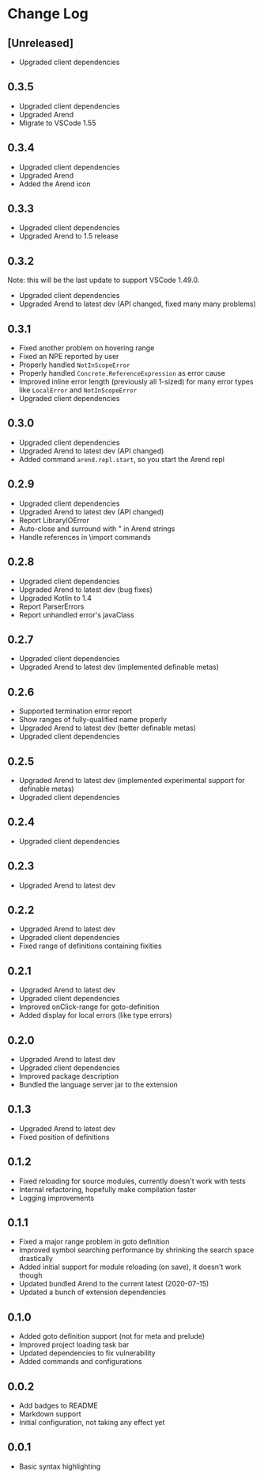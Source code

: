 # Change Log

## [Unreleased]

- Upgraded client dependencies

## 0.3.5

- Upgraded client dependencies
- Upgraded Arend
- Migrate to VSCode 1.55

## 0.3.4

- Upgraded client dependencies
- Upgraded Arend
- Added the Arend icon

## 0.3.3

- Upgraded client dependencies
- Upgraded Arend to 1.5 release

## 0.3.2

Note: this will be the last update to support VSCode 1.49.0.

- Upgraded client dependencies
- Upgraded Arend to latest dev (API changed, fixed many many problems)

## 0.3.1

- Fixed another problem on hovering range
- Fixed an NPE reported by user
- Properly handled `NotInScopeError`
- Properly handled `Concrete.ReferenceExpression` as error cause
- Improved inline error length (previously all 1-sized) for many
  error types like `LocalError` and `NotInScopeError`
- Upgraded client dependencies

## 0.3.0

- Upgraded client dependencies
- Upgraded Arend to latest dev (API changed)
- Added command `arend.repl.start`, so you start the Arend repl

## 0.2.9

- Upgraded client dependencies
- Upgraded Arend to latest dev (API changed)
- Report LibraryIOError
- Auto-close and surround with \" in Arend strings
- Handle references in \import commands

## 0.2.8

- Upgraded client dependencies
- Upgraded Arend to latest dev (bug fixes)
- Upgraded Kotlin to 1.4
- Report ParserErrors
- Report unhandled error's javaClass

## 0.2.7

- Upgraded client dependencies
- Upgraded Arend to latest dev (implemented definable metas)

## 0.2.6

- Supported termination error report
- Show ranges of fully-qualified name properly
- Upgraded Arend to latest dev (better definable metas)
- Upgraded client dependencies

## 0.2.5

- Upgraded Arend to latest dev
  (implemented experimental support for definable metas)
- Upgraded client dependencies

## 0.2.4

- Upgraded client dependencies

## 0.2.3

- Upgraded Arend to latest dev

## 0.2.2

- Upgraded Arend to latest dev
- Upgraded client dependencies
- Fixed range of definitions containing fixities

## 0.2.1

- Upgraded Arend to latest dev
- Upgraded client dependencies
- Improved onClick-range for goto-definition
- Added display for local errors (like type errors)

## 0.2.0

- Upgraded Arend to latest dev
- Upgraded client dependencies
- Improved package description
- Bundled the language server jar to the extension

## 0.1.3

- Upgraded Arend to latest dev
- Fixed position of definitions

## 0.1.2

- Fixed reloading for source modules, currently doesn't work with tests
- Internal refactoring, hopefully make compilation faster
- Logging improvements

## 0.1.1

- Fixed a major range problem in goto definition
- Improved symbol searching performance by shrinking the search space drastically
- Added initial support for module reloading (on save), it doesn't work though
- Updated bundled Arend to the current latest (2020-07-15)
- Updated a bunch of extension dependencies

## 0.1.0

- Added goto definition support (not for meta and prelude)
- Improved project loading task bar
- Updated dependencies to fix vulnerability
- Added commands and configurations

## 0.0.2

- Add badges to README
- Markdown support
- Initial configuration, not taking any effect yet

## 0.0.1

- Basic syntax highlighting
